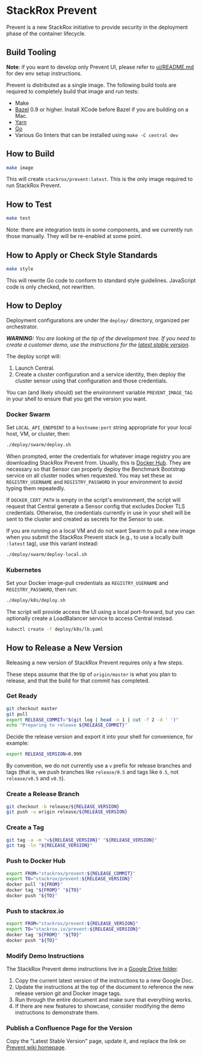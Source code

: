 # StackRox Prevent

Prevent is a new StackRox initiative to provide security in the
deployment phase of the container lifecycle.

## Build Tooling
**Note**: if you want to develop only Prevent UI, please refer to [ui/README.md](./ui/README.md) for dev env setup instructions.

Prevent is distributed as a single image. The following build tools are
required to completely build that image and run tests:

 * Make
 * [Bazel](https://docs.bazel.build/versions/master/install.html) 0.9 or higher.
 Install XCode before Bazel if you are building on a Mac.
 * [Yarn](https://yarnpkg.com/en/)
 * [Go](https://golang.org/dl/)
 * Various Go linters that can be installed using `make -C central dev`

## How to Build
```bash
make image
```

This will create `stackrox/prevent:latest`. This is the only image required
to run StackRox Prevent.

## How to Test
```bash
make test
```

Note: there are integration tests in some components, and we currently
run those manually. They will be re-enabled at some point.

## How to Apply or Check Style Standards
```bash
make style
```

This will rewrite Go code to conform to standard style guidelines.
JavaScript code is only checked, not rewritten.

## How to Deploy
Deployment configurations are under the `deploy/` directory, organized
per orchestrator.

_**WARNING:** You are looking at the tip of the development tree.
If you need to create a customer demo, use the instructions for the
[latest stable version](https://stack-rox.atlassian.net/wiki/spaces/StackRox/pages/233242976/StackRox+Prevent)._

The deploy script will:

 1. Launch Central.
 1. Create a cluster configuration and a service identity, then
 deploy the cluster sensor using that configuration and those credentials.

You can (and likely should) set the environment variable `PREVENT_IMAGE_TAG`
in your shell to ensure that you get the version you want.

### Docker Swarm

Set `LOCAL_API_ENDPOINT` to a `hostname:port` string appropriate for your
local host, VM, or cluster, then:

```bash
./deploy/swarm/deploy.sh
```

When prompted, enter the credentials for whatever image registry you are
downloading StackRox Prevent from. Usually, this is [Docker Hub](https://hub.docker.com).
They are necessary so that Sensor can properly deploy the Benchmark Bootstrap
service on all cluster nodes when requested.
You may set these as `REGISTRY_USERNAME` and `REGISTRY_PASSWORD` in your
environment to avoid typing them repeatedly.

If `DOCKER_CERT_PATH` is empty in the script's environment, the script will
request that Central generate a Sensor config that excludes Docker TLS
credentials. Otherwise, the credentials currently in use in your shell
will be sent to the cluster and created as secrets for the Sensor to use.

If you are running on a local VM and do not want Swarm to pull a new image when
you submit the StackRox Prevent stack (e.g., to use a locally built `:latest` tag),
use this variant instead:

```bash
./deploy/swarm/deploy-local.sh
```

### Kubernetes
Set your Docker image-pull credentials as `REGISTRY_USERNAME` and
`REGISTRY_PASSWORD`, then run:

```bash
./deploy/k8s/deploy.sh
```

The script will provide access the UI using a local port-forward, but you can
optionally create a LoadBalancer service to access Central instead.

```bash
kubectl create -f deploy/k8s/lb.yaml
```

## How to Release a New Version
Releasing a new version of StackRox Prevent requires only a few steps.

These steps assume that the tip of `origin/master` is what you plan to release,
and that the build for that commit has completed.

### Get Ready
```bash
git checkout master
git pull
export RELEASE_COMMIT="$(git log | head -n 1 | cut -f 2 -d ' ')"
echo "Preparing to release ${RELEASE_COMMIT}"
```

Decide the release version and export it into your shell for convenience,
for example:

```bash
export RELEASE_VERSION=0.999
```

By convention, we do not currently use a `v` prefix for release branches and
tags (that is, we push branches like `release/0.5` and tags like `0.5`,
not `release/v0.5` and `v0.5`).

### Create a Release Branch
```bash
git checkout -b release/${RELEASE_VERSION}
git push -u origin release/${RELEASE_VERSION}
```

### Create a Tag
```bash
git tag -a -m "v${RELEASE_VERSION}" "${RELEASE_VERSION}"
git tag -ln "${RELEASE_VERSION}"
```

### Push to Docker Hub
```bash
export FROM="stackrox/prevent:${RELEASE_COMMIT}"
export TO="stackrox/prevent:${RELEASE_VERSION}"
docker pull "${FROM}"
docker tag "${FROM}" "${TO}"
docker push "${TO}"
```

### Push to stackrox.io
```bash
export FROM="stackrox/prevent:${RELEASE_VERSION}"
export TO="stackrox.io/prevent:${RELEASE_VERSION}"
docker tag "${FROM}" "${TO}"
docker push "${TO}"
```

### Modify Demo Instructions
The StackRox Prevent demo instructions live in a [Google Drive folder](https://drive.google.com/drive/folders/1gem9vG0Z0hzokF7S_r4WGwXDCCXi6fbT).

1. Copy the current latest version of the instructions to a new Google Doc.
1. Update the instructions at the top of the document to reference the new
release version git and Docker image tags.
1. Run through the entire document and make sure that everything works.
1. If there are new features to showcase, consider modifying the demo
instructions to demonstrate them.

### Publish a Confluence Page for the Version
Copy the "Latest Stable Version" page, update it, and replace the link on
[Prevent wiki homepage](https://stack-rox.atlassian.net/wiki/spaces/StackRox/pages/233242976/StackRox+Prevent).
